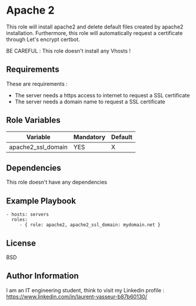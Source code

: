 Apache 2
=========

This role will install apache2 and delete default files created by apache2 installation.
Furthermore, this role will automatically request a certificate through Let's encrypt certbot.


BE CAREFUL : This role doesn't install any Vhosts ! 

Requirements
------------

These are requirements : 
<ul>
<li>The server needs a https access to internet to request a SSL certificate</li>
<li>The server needs a domain name to request a SSL certificate</li>
</ul>


Role Variables
--------------

Variable | Mandatory | Default
--- | --- | ---
apache2_ssl_domain | YES | X

Dependencies
------------

This role doesn't have any dependencies

Example Playbook
----------------

    - hosts: servers
      roles:
         - { role: apache2, apache2_ssl_domain: mydomain.net }

License
-------

BSD

Author Information
------------------
I am an IT engineering student, think to visit my Linkedin profile : 
https://www.linkedin.com/in/laurent-vasseur-b87b60130/
